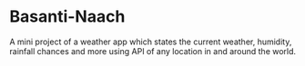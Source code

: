 # Basanti-Naach
A mini project of a weather app which states the current weather, humidity, rainfall chances and more using API of any location in and around the world.
